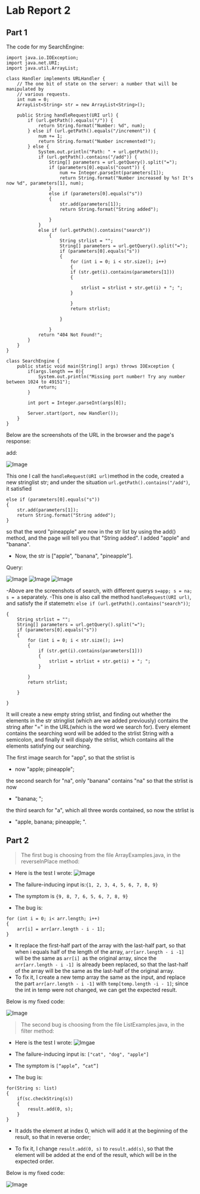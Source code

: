 # Lab Report 2
## Part 1
The code for my SearchEngine:
```
import java.io.IOException;
import java.net.URI;
import java.util.ArrayList; 

class Handler implements URLHandler {
    // The one bit of state on the server: a number that will be manipulated by
    // various requests.
    int num = 0;
    ArrayList<String> str = new ArrayList<String>();

    public String handleRequest(URI url) {
        if (url.getPath().equals("/")) {
            return String.format("Number: %d", num);
        } else if (url.getPath().equals("/increment")) {
            num += 1;
            return String.format("Number incremented!");
        } else {
            System.out.println("Path: " + url.getPath());
            if (url.getPath().contains("/add")) {
                String[] parameters = url.getQuery().split("=");
                if (parameters[0].equals("count")) {
                    num += Integer.parseInt(parameters[1]);
                    return String.format("Number increased by %s! It's now %d", parameters[1], num);
                }
                else if (parameters[0].equals("s")) 
                {
                    str.add(parameters[1]);
                    return String.format("String added");
   
                }
            }
            else if (url.getPath().contains("search")) 
                {
                    String strlist = "";
                    String[] parameters = url.getQuery().split("=");
                    if (parameters[0].equals("s"))
                    {
                        for (int i = 0; i < str.size(); i++)
                        {
                        if (str.get(i).contains(parameters[1]))
                        {

                            strlist = strlist + str.get(i) + "; ";
                        }
                        
                        }
                        return strlist;
                        
                    } 
                
                }
            return "404 Not Found!";
        }
    }
}

class SearchEngine {
    public static void main(String[] args) throws IOException {
        if(args.length == 0){
            System.out.println("Missing port number! Try any number between 1024 to 49151");
            return;
        }

        int port = Integer.parseInt(args[0]);

        Server.start(port, new Handler());
    }
}
```
Below are the screenshots of the URL in the browser and the page's response:

add:

![Image](2.1.png)

This one I call the ```handleRequest(URI url)```method in the code, created a new stringlist str; and under the situation ```url.getPath().contains("/add")```, it satisfied 
```
else if (parameters[0].equals("s")) 
{
    str.add(parameters[1]);
    return String.format("String added");
}

```
so that the word "pineapple" are now in the str list by using the add() method, and the page will tell you that "String added". I added "apple" and "banana".

- Now, the str is ["apple", "banana", "pineapple"].

Query:

![Image](2.2.png)
![Image](2.3.png)
![Image](2.4.png)

-Above are the screenshots of search, with different querys ```s=app; s = na; s = a``` separately. 
-This one is also call the method ```handleRequest(URI url)```, and satisfy the if statemetn: ```else if (url.getPath().contains("search"))```;
```
{
    String strlist = "";
    String[] parameters = url.getQuery().split("=");
    if (parameters[0].equals("s"))
    {
        for (int i = 0; i < str.size(); i++)
        {
            if (str.get(i).contains(parameters[1]))
            {
                strlist = strlist + str.get(i) + "; ";
            }
                        
        }
        return strlist;
                        
    } 
                
}
 ```
It will create a new empty string strlist, and finding out whether the elements in the str stringlist (which are we added previously) contains the string after "=" in the URL(which is the word we search for). Every element contains the searching word will be added to the strlist String with a semicolon, and finally it will dispaly the strlist, which contains all the elements satisfying our searching.

The first image search for "app", so that the strlist is 
- now "apple; pineapple"; 

the second search for "na", only "banana" contains "na" so that the strlist is now 
- "banana; "; 

the third search for "a", which all three words contained, so now the strlist is 
- "apple, banana; pineapple; ".


## Part 2
> The first bug is choosing from the file ArrayExamples.java, in the reverseInPlace method:

- Here is the test I wrote:
![Image](2.5.png)

- The failure-inducing input is:```{1, 2, 3, 4, 5, 6, 7, 8, 9}```
- The symptom is ```{9, 8, 7, 6, 5, 6, 7, 8, 9}```
- The bug is: 
```
for (int i = 0; i< arr.length; i++)
{
    arr[i] = arr[arr.length - i - 1];
}
```
- It replace the first-half part of the array with the last-half part, so that when i equals half of the length of the array, ```arr[arr.length - i -1] ```will be the same as ```arr[i] ```as the original array, since the ```arr[arr.length - i -1] ```is already been replaced, so that the last-half of the array will be the same as the last-half of the original array.
- To fix it, I create a new temp array the same as the input, and replace the part ```arr[arr.length - i -1]``` with ```temp[temp.length -i - 1]```; since the int in temp were not changed, we can get the expected result.

Below is my fixed code:

![Image](2.6.png)

> The second bug is choosing from the file ListExamples.java, in the filter method:

- Here is the test I wrote:
![Imgae](2.7.png)

- The failure-inducing input is: ```["cat", "dog", "apple"]```
- The symptom is ```[“apple”, “cat”]```
- The bug is:
```
for(String s: list)
{
    if(sc.checkString(s))
    {
        result.add(0, s);
    }
}
```
- It adds the element at index 0, which will add it at the beginning of the result, so that in reverse order;

- To fix it, I change ```result.add(0, s)``` to ```result.add(s)```, so that the element will be added at the end of the result, which will be in the expected order.

Below is my fixed code:

![Image](2.8.png)
